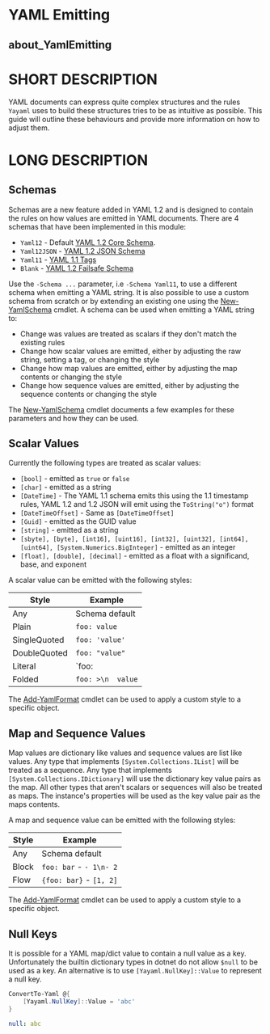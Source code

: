 # YAML Emitting
## about_YamlEmitting

# SHORT DESCRIPTION
YAML documents can express quite complex structures and the rules `Yayaml` uses to build these structures tries to be as intuitive as possible.
This guide will outline these behaviours and provide more information on how to adjust them.

# LONG DESCRIPTION
## Schemas
Schemas are a new feature added in YAML 1.2 and is designed to contain the rules on how values are emitted in YAML documents.
There are 4 schemas that have been implemented in this module:

+ `Yaml12` - Default [YAML 1.2 Core Schema](https://yaml.org/spec/1.2.2/#103-core-schema).
+ `Yaml12JSON` - [YAML 1.2 JSON Schema](https://yaml.org/spec/1.2.2/#102-json-schema)
+ `Yaml11` - [YAML 1.1 Tags](https://yaml.org/spec/1.1/#id858600)
+ `Blank` - [YAML 1.2 Failsafe Schema](https://yaml.org/spec/1.2.2/#101-failsafe-schema)

Use the `-Schema ...` parameter, i.e `-Schema Yaml11`, to use a different schema when emitting a YAML string.
It is also possible to use a custom schema from scratch or by extending an existing one using the [New-YamlSchema](./New-YamlSchema.md) cmdlet.
A schema can be used when emitting a YAML string to:

+ Change was values are treated as scalars if they don't match the existing rules
+ Change how scalar values are emitted, either by adjusting the raw string, setting a tag, or changing the style
+ Change how map values are emitted, either by adjusting the map contents or changing the style
+ Change how sequence values are emitted, either by adjusting the sequence contents or changing the style

The [New-YamlSchema](./New-YamlSchema.md) cmdlet documents a few examples for these parameters and how they can be used.

## Scalar Values
Currently the following types are treated as scalar values:

+ `[bool]` - emitted as `true` or `false`
+ `[char]` - emitted as a string
+ `[DateTime]` - The YAML 1.1 schema emits this using the 1.1 timestamp rules, YAML 1.2 and 1.2 JSON will emit using the `ToString("o")` format
+ `[DateTimeOffset]` - Same as `[DateTimeOffset]`
+ `[Guid]` - emitted as the GUID value
+ `[string]` - emitted as a string
+ `[sbyte], [byte], [int16], [uint16], [int32], [uint32], [int64], [uint64], [System.Numerics.BigInteger]` - emitted as an integer
+ `[float], [double], [decimal]` - emitted as a float with a significand, base, and exponent

A scalar value can be emitted with the following styles:

|Style|Example|
|-|-|
|Any|Schema default|
|Plain|`foo: value`|
|SingleQuoted|`foo: 'value'`|
|DoubleQuoted|`foo: "value"`|
|Literal|`foo: |\n  value`|
|Folded|`foo: >\n  value`|

The [Add-YamlFormat](./Add-YamlFormat.md) cmdlet can be used to apply a custom style to a specific object.

## Map and Sequence Values
Map values are dictionary like values and sequence values are list like values.
Any type that implements `[System.Collections.IList]` will be treated as a sequence.
Any type that implements `[System.Collections.IDictionary]` will use the dictionary key value pairs as the map.
All other types that aren't scalars or sequences will also be treated as maps.
The instance's properties will be used as the key value pair as the maps contents.

A map and sequence value can be emitted with the following styles:

|Style|Example|
|-|-|
|Any|Schema default|
|Block|`foo: bar` - `- 1\n- 2`|
|Flow|`{foo: bar}` - `[1, 2]`|

The [Add-YamlFormat](./Add-YamlFormat.md) cmdlet can be used to apply a custom style to a specific object.

## Null Keys
It is possible for a YAML map/dict value to contain a null value as a key.
Unfortunately the builtin dictionary types in dotnet do not allow `$null` to be used as a key.
An alternative is to use `[Yayaml.NullKey]::Value` to represent a null key.

```powershell
ConvertTo-Yaml @{
    [Yayaml.NullKey]::Value = 'abc'
}
```

```yaml
null: abc
```
